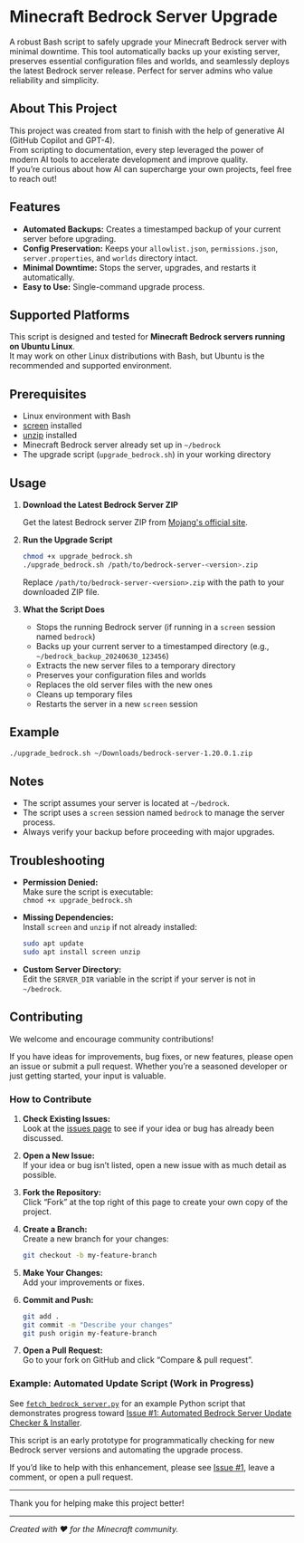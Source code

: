 # Minecraft Bedrock Server Upgrade

A robust Bash script to safely upgrade your Minecraft Bedrock server with minimal downtime. This tool automatically backs up your existing server, preserves essential configuration files and worlds, and seamlessly deploys the latest Bedrock server release. Perfect for server admins who value reliability and simplicity.

## About This Project

This project was created from start to finish with the help of generative AI (GitHub Copilot and GPT-4).  
From scripting to documentation, every step leveraged the power of modern AI tools to accelerate development and improve quality.  
If you’re curious about how AI can supercharge your own projects, feel free to reach out!

## Features

- **Automated Backups:** Creates a timestamped backup of your current server before upgrading.
- **Config Preservation:** Keeps your `allowlist.json`, `permissions.json`, `server.properties`, and `worlds` directory intact.
- **Minimal Downtime:** Stops the server, upgrades, and restarts it automatically.
- **Easy to Use:** Single-command upgrade process.

## Supported Platforms

This script is designed and tested for **Minecraft Bedrock servers running on Ubuntu Linux**.  
It may work on other Linux distributions with Bash, but Ubuntu is the recommended and supported environment.

## Prerequisites

- Linux environment with Bash
- [screen](https://www.gnu.org/software/screen/) installed
- [unzip](https://linux.die.net/man/1/unzip) installed
- Minecraft Bedrock server already set up in `~/bedrock`
- The upgrade script (`upgrade_bedrock.sh`) in your working directory

## Usage

1. **Download the Latest Bedrock Server ZIP**

   Get the latest Bedrock server ZIP from [Mojang's official site](https://www.minecraft.net/en-us/download/server/bedrock).

2. **Run the Upgrade Script**

   ```bash
   chmod +x upgrade_bedrock.sh
   ./upgrade_bedrock.sh /path/to/bedrock-server-<version>.zip
   ```

   Replace `/path/to/bedrock-server-<version>.zip` with the path to your downloaded ZIP file.

3. **What the Script Does**

   - Stops the running Bedrock server (if running in a `screen` session named `bedrock`)
   - Backs up your current server to a timestamped directory (e.g., `~/bedrock_backup_20240630_123456`)
   - Extracts the new server files to a temporary directory
   - Preserves your configuration files and worlds
   - Replaces the old server files with the new ones
   - Cleans up temporary files
   - Restarts the server in a new `screen` session

## Example

```bash
./upgrade_bedrock.sh ~/Downloads/bedrock-server-1.20.0.1.zip
```

## Notes

- The script assumes your server is located at `~/bedrock`.
- The script uses a `screen` session named `bedrock` to manage the server process.
- Always verify your backup before proceeding with major upgrades.

## Troubleshooting

- **Permission Denied:**  
  Make sure the script is executable:  
  `chmod +x upgrade_bedrock.sh`

- **Missing Dependencies:**  
  Install `screen` and `unzip` if not already installed:  
  ```bash
  sudo apt update
  sudo apt install screen unzip
  ```

- **Custom Server Directory:**  
  Edit the `SERVER_DIR` variable in the script if your server is not in `~/bedrock`.

## Contributing

We welcome and encourage community contributions!

If you have ideas for improvements, bug fixes, or new features, please open an issue or submit a pull request. Whether you’re a seasoned developer or just getting started, your input is valuable.

### How to Contribute

1. **Check Existing Issues:**  
   Look at the [issues page](https://github.com/hooligeek/MinecraftBedrockServerUpgrade/issues) to see if your idea or bug has already been discussed.

2. **Open a New Issue:**  
   If your idea or bug isn’t listed, open a new issue with as much detail as possible.

3. **Fork the Repository:**  
   Click “Fork” at the top right of this page to create your own copy of the project.

4. **Create a Branch:**  
   Create a new branch for your changes:
   ```bash
   git checkout -b my-feature-branch
   ```

5. **Make Your Changes:**  
   Add your improvements or fixes.

6. **Commit and Push:**  
   ```bash
   git add .
   git commit -m "Describe your changes"
   git push origin my-feature-branch
   ```

7. **Open a Pull Request:**  
   Go to your fork on GitHub and click “Compare & pull request”.

### Example: Automated Update Script (Work in Progress)

See [`fetch_bedrock_server.py`](./fetch_bedrock_server.py) for an example Python script that demonstrates progress toward [Issue #1: Automated Bedrock Server Update Checker & Installer](https://github.com/hooligeek/MinecraftBedrockServerUpgrade/issues/1).

This script is an early prototype for programmatically checking for new Bedrock server versions and automating the upgrade process.

If you’d like to help with this enhancement, please see [Issue #1](https://github.com/hooligeek/MinecraftBedrockServerUpgrade/issues/1), leave a comment, or open a pull request.

---

Thank you for helping make this project better!

---

*Created with ❤️ for the Minecraft community.*
